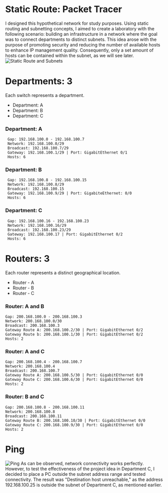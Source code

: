 # Static Route: Packet Tracer
I designed this hypothetical network for study purposes. Using static routing and subnetting concepts, I aimed to create a laboratory with the following scenario: building an infrastructure in a network where the goal was to connect departments to distinct subnets. This idea arose with the purpose of promoting security and reducing the number of available hosts to enhance IP management quality. Consequently, only a set amount of hosts can be contained within the subnet, as we will see later.
![Static Route and Subnets](https://github.com/Raffsway/Packet-Tracer-RIP/assets/145021073/ee2f3a29-59c0-4985-b980-79945ff07750)
# Departments: 3
Each switch represents a department.
- Department: A
- Department: B
- Department: C
### Department: A		   
     Gap: 192.168.100.0 - 192.168.100.7          
     Network: 192.168.100.0/29
     Broadcast: 192.168.100.7/29
     Gateway: 192.168.100.1/29 | Port: GigabitEthernet 0/1
     Hosts: 6
     
### Department: B
     Gap: 192.168.100.8 - 192.168.100.15
     Network: 192.168.100.8/29
     Broadcast: 192.168.100.15
     Gateway: 192.168.100.9/29 | Port: GigabiteEthernet: 0/0
     Hosts: 6
     
### Department: C
     Gap: 192.168.100.16 - 192.168.100.23
     Network: 192.168.100.16/29
     Broadcast: 192.168.100.23/29
     Gateway: 192.168.100.17 | Port: GigabitEthernet 0/2
     Hosts: 6
     
# Routers: 3
Each router represents a distinct geographical location.
- Router - A
- Router - B
- Router - C
### Router: A and B
    Gap: 200.168.100.0 - 200.168.100.3
    Network: 200.168.100.0/30
    Broadcast: 200.168.100.3
    Gateway Route A: 200.168.100.2/30 | Port: GigabitEthernet 0/2
    Gateway Route b: 200.168.100.1/30 | Port: GigabitEthernet 0/2
    Hosts: 2

### Router: A and C
    Gap: 200.168.100.4 - 200.168.100.7
    Network: 200.168.100.4
    Broadcast: 200.168.100.7
    Gateway Route A: 200.168.100.5/30 | Port: GigabitEthernet 0/0
    Gateway Route C: 200.168.100.6/30 | Port: GigabitEthernet 0/0
    Hosts: 2
    
###  Router: B and C
    Gap: 200.168.100.8 - 200.168.100.11
    Network: 200.168.100.8
    Broadcast: 200.168.100.11
    Gateway Route B: 200.168.100.10/30 | Port: GigabitEthernet 0/0
    Gateway Route C: 200.168.100.9/30 | Port: GigabitEthernet 0/0
    Hosts: 2

# Ping
![Ping](https://github.com/Raffsway/Packet-Tracer-RIP/assets/145021073/933ef16d-b3cd-454e-a57f-67d951ea6af4)
As can be observed, network connectivity works perfectly. However, to test the effectiveness of the project idea in Department C, I decided to place a PC outside the subnet address range and tested connectivity. The result was "Destination host unreachable," as the address 192.168.100.25 is outside the subnet of Department C, as mentioned earlier.

    

    
